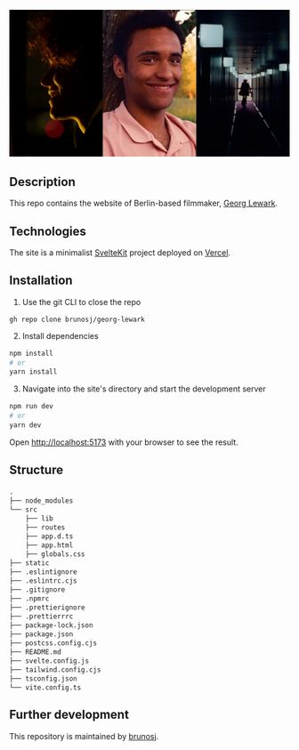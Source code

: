 ![georg-lewark](static/og_image.jpg)

## Description

This repo contains the website of Berlin-based filmmaker, [Georg Lewark](https://georglewark.de).

## Technologies

The site is a minimalist [SvelteKit](https://kit.svelte.dev/) project deployed on [Vercel](https://vercel.com/).

## Installation

1. Use the git CLI to close the repo

```
gh repo clone brunosj/georg-lewark
```

2. Install dependencies

```bash
npm install
# or
yarn install
```

3. Navigate into the site's directory and start the development server

```bash
npm run dev
# or
yarn dev
```

Open [http://localhost:5173](http://localhost:5173) with your browser to see the result.

## Structure

```
.
├── node_modules
└── src
    ├── lib
    ├── routes
    ├── app.d.ts
    ├── app.html
    ├── globals.css
├── static
├── .eslintignore
├── .eslintrc.cjs
├── .gitignore
├── .npmrc
├── .prettierignore
├── .prettierrrc
├── package-lock.json
├── package.json
├── postcss.config.cjs
├── README.md
├── svelte.config.js
├── tailwind.config.cjs
├── tsconfig.json
└── vite.config.ts
```

## Further development

This repository is maintained by [brunosj](https://github.com/brunosj).
